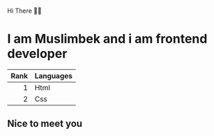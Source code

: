Hi There 👋🏼

# I am Muslimbek and i am frontend developer

| Rank | Languages |
|-----:|-----------|
|     1| Html|
|     2| Css |

## Nice to meet you
